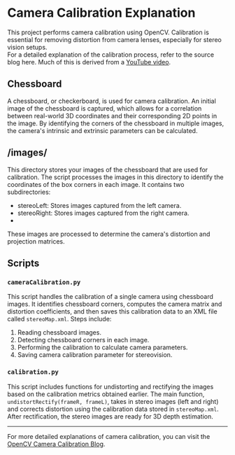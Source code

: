 # Camera Calibration Explanation
This project performs camera calibration using OpenCV. Calibration is essential for removing distortion from camera lenses, especially for stereo vision setups.<br>
For a detailed explanation of the calibration process, refer to the source blog here. Much of this is derived from a [YouTube video](https://www.youtube.com/watch?v=uKDAVcSaNZA).

## Chessboard
A chessboard, or checkerboard, is used for camera calibration. An initial image of the chessboard is captured, which allows for a correlation between real-world 3D coordinates and their corresponding 2D points in the image. By identifying the corners of the chessboard in multiple images, the camera's intrinsic and extrinsic parameters can be calculated.

## /images/
This directory stores your images of the chessboard that are used for calibration. The script processes the images in this directory to identify the coordinates of the box corners in each image. It contains two subdirectories:
- stereoLeft: Stores images captured from the left camera.
- stereoRight: Stores images captured from the right camera.
- 
These images are processed to determine the camera's distortion and projection matrices.

## Scripts
### ```cameraCalibration.py```
This script handles the calibration of a single camera using chessboard images. It identifies chessboard corners, computes the camera matrix and distortion coefficients, and then saves this calibration data to an XML file called ```stereoMap.xml```.
Steps include:
1. Reading chessboard images.
2. Detecting chessboard corners in each image.
3. Performing the calibration to calculate camera parameters.
4. Saving camera calibration parameter for stereovision.

### ```calibration.py```
This script includes functions for undistorting and rectifying the images based on the calibration metrics obtained earlier. The main function, ```undistortRectify(frameR, frameL)```, takes in stereo images (left and right) and corrects distortion using the calibration data stored in ```stereoMap.xml```. After rectification, the stereo images are ready for 3D depth estimation.

---

For more detailed explanations of camera calibration, you can visit the [OpenCV Camera Calibration Blog](https://learnopencv.com/camera-calibration-using-opencv/).
